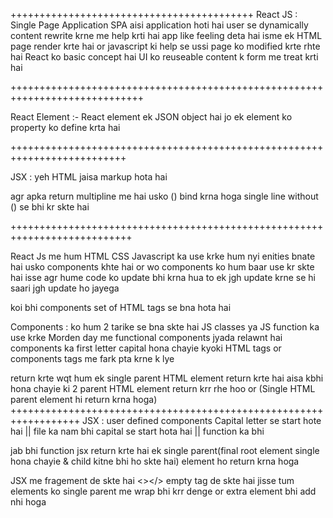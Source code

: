 ++++++++++++++++++++++++++++++++++++++++++
React JS : Single Page Application
SPA aisi application hoti hai user se dynamically content rewrite krne me help krti hai app like feeling deta hai
isme ek HTML page render krte hai or javascript ki help se ussi page ko modified krte rhte hai
React ko basic concept hai UI ko reuseable content k form me treat krti hai

+++++++++++++++++++++++++++++++++++++++++++++++++++++++++++++++++++++++++++++

React Element :- React element ek JSON object hai jo ek element ko property ko define krta hai

++++++++++++++++++++++++++++++++++++++++++++++++++++++++++++++++++++++++++

JSX : yeh HTML jaisa markup hota hai

agr apka return multipline me hai usko () bind krna hoga
single line without () se bhi kr skte hai

+++++++++++++++++++++++++++++++++++++++++++++++++++++++++++++++++++++++++++

React Js me hum HTML CSS Javascript ka use krke hum nyi enities bnate hai usko components khte hai
or wo components ko hum baar use kr skte hai isse agr hume code ko update bhi krna hua to ek jgh update krne se hi saari jgh update ho jayega

koi bhi components set of HTML tags se bna hota hai

Components : ko hum 2 tarike se bna skte hai JS classes ya JS function ka use krke
Morden day me functional components jyada relawnt hai
components ka first letter capital hona chayie kyoki HTML tags or components tags me fark pta krne k lye

return krte wqt hum ek single parent HTML element return krte hai aisa kbhi hona chayie ki 2 parent HTML element return krr rhe hoo or
(Single HTML parent element hi return krna hoga)
++++++++++++++++++++++++++++++++++++++++++++++++++++++++++++++++++
JSX :
user defined components Capital letter se start hote hai || file ka nam bhi capital se start hota hai || function ka bhi

jab bhi function jsx return krte hai ek single parent(final root element single hona chayie & child kitne bhi ho skte hai) element ho return krna hoga

JSX me fragement de skte hai <></> empty tag de skte hai jisse tum elements ko single parent me wrap bhi krr denge or extra element bhi add nhi hoga
